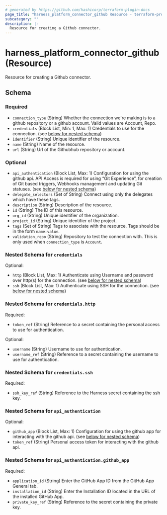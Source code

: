 ```yaml
---
# generated by https://github.com/hashicorp/terraform-plugin-docs
page_title: "harness_platform_connector_github Resource - terraform-provider-harness"
subcategory: ""
description: |-
  Resource for creating a Github connector.
---
```


# harness_platform_connector_github (Resource)

Resource for creating a Github connector.



<!-- schema generated by tfplugindocs -->
## Schema

### Required

- `connection_type` (String) Whether the connection we're making is to a github repository or a github account. Valid values are Account, Repo.
- `credentials` (Block List, Min: 1, Max: 1) Credentials to use for the connection. (see [below for nested schema](#nestedblock--credentials))
- `identifier` (String) Unique identifier of the resource.
- `name` (String) Name of the resource.
- `url` (String) Url of the Githubhub repository or account.

### Optional

- `api_authentication` (Block List, Max: 1) Configuration for using the github api. API Access is required for using “Git Experience”, for creation of Git based triggers, Webhooks management and updating Git statuses. (see [below for nested schema](#nestedblock--api_authentication))
- `delegate_selectors` (Set of String) Connect using only the delegates which have these tags.
- `description` (String) Description of the resource.
- `id` (String) The ID of this resource.
- `org_id` (String) Unique identifier of the organization.
- `project_id` (String) Unique identifier of the project.
- `tags` (Set of String) Tags to associate with the resource. Tags should be in the form `name:value`.
- `validation_repo` (String) Repository to test the connection with. This is only used when `connection_type` is `Account`.

<a id="nestedblock--credentials"></a>
### Nested Schema for `credentials`

Optional:

- `http` (Block List, Max: 1) Authenticate using Username and password over http(s) for the connection. (see [below for nested schema](#nestedblock--credentials--http))
- `ssh` (Block List, Max: 1) Authenticate using SSH for the connection. (see [below for nested schema](#nestedblock--credentials--ssh))

<a id="nestedblock--credentials--http"></a>
### Nested Schema for `credentials.http`

Required:

- `token_ref` (String) Reference to a secret containing the personal access to use for authentication.

Optional:

- `username` (String) Username to use for authentication.
- `username_ref` (String) Reference to a secret containing the username to use for authentication.


<a id="nestedblock--credentials--ssh"></a>
### Nested Schema for `credentials.ssh`

Required:

- `ssh_key_ref` (String) Reference to the Harness secret containing the ssh key.



<a id="nestedblock--api_authentication"></a>
### Nested Schema for `api_authentication`

Optional:

- `github_app` (Block List, Max: 1) Configuration for using the github app for interacting with the github api. (see [below for nested schema](#nestedblock--api_authentication--github_app))
- `token_ref` (String) Personal access token for interacting with the github api.

<a id="nestedblock--api_authentication--github_app"></a>
### Nested Schema for `api_authentication.github_app`

Required:

- `application_id` (String) Enter the GitHub App ID from the GitHub App General tab.
- `installation_id` (String) Enter the Installation ID located in the URL of the installed GitHub App.
- `private_key_ref` (String) Reference to the secret containing the private key.



